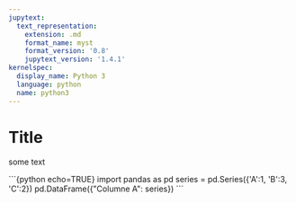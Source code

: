 ```yaml
---
jupytext:
  text_representation:
    extension: .md
    format_name: myst
    format_version: '0.8'
    jupytext_version: '1.4.1'
kernelspec:
  display_name: Python 3
  language: python
  name: python3
---
```

# Title

some text


\```{python echo=TRUE}
import pandas as pd
series = pd.Series({'A':1, 'B':3, 'C':2})
pd.DataFrame({"Columne A": series})
\```

